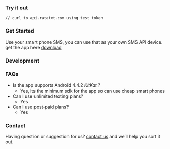 ### Try it out
`
// curl to api.ratatxt.com using test token
`

### Get Started
Use your smart phone SMS, you can use that as your own SMS API device.
get the app here [download](http://ratatxt.com/app.apk)

### Development

### FAQs
- Is the app supports Android 4.4.2 *KitKat* ?
    - Yes, its the minimum sdk for the app so can use cheap smart phones
- Can I use unlimited texting plans?
    - Yes
- Can I use post-paid plans?
    - Yes


### Contact
Having question or suggestion for us? [contact us](http://chiligarlic.com) and we’ll help you sort it out.
